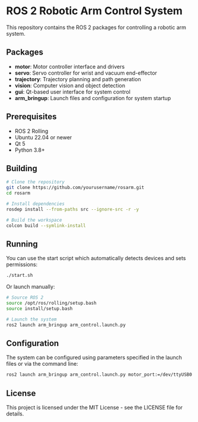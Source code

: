 # ROS 2 Robotic Arm Control System

This repository contains the ROS 2 packages for controlling a robotic arm system.

## Packages

- **motor**: Motor controller interface and drivers
- **servo**: Servo controller for wrist and vacuum end-effector
- **trajectory**: Trajectory planning and path generation
- **vision**: Computer vision and object detection
- **gui**: Qt-based user interface for system control
- **arm_bringup**: Launch files and configuration for system startup

## Prerequisites

- ROS 2 Rolling
- Ubuntu 22.04 or newer
- Qt 5
- Python 3.8+

## Building

```bash
# Clone the repository
git clone https://github.com/yourusername/rosarm.git
cd rosarm

# Install dependencies
rosdep install --from-paths src --ignore-src -r -y

# Build the workspace
colcon build --symlink-install
```

## Running

You can use the start script which automatically detects devices and sets permissions:

```bash
./start.sh
```

Or launch manually:

```bash
# Source ROS 2
source /opt/ros/rolling/setup.bash
source install/setup.bash

# Launch the system
ros2 launch arm_bringup arm_control.launch.py
```

## Configuration

The system can be configured using parameters specified in the launch files or via the command line:

```bash
ros2 launch arm_bringup arm_control.launch.py motor_port:=/dev/ttyUSB0 servo_port:=/dev/ttyUSB1
```

## License

This project is licensed under the MIT License - see the LICENSE file for details.